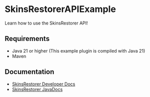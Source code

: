 # SkinsRestorerAPIExample

Learn how to use the SkinsRestorer API!

## Requirements

- Java 21 or higher (This example plugin is compiled with Java 21)
- Maven

## Documentation

- [SkinsRestorer Developer Docs](https://skinsrestorer.net/docs/development/api)
- [SkinsRestorer JavaDocs](https://jd.skinsrestorer.net)
